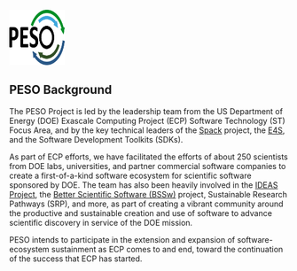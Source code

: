 <a href="https://pesoproject.org"><img src="PESO-Logo.png" alt="PESO Logo" style="width:100px;height:100px;"></a>

## PESO Background

The PESO Project is led by the leadership team from the US Department of Energy (DOE) Exascale Computing Project (ECP) Software Technology (ST) Focus Area, and by the key technical leaders of the [Spack](https://spack.io) project, the [E4S](https://e4s.io), and the Software Development Toolkits (SDKs).

As part of ECP efforts, we have facilitated the efforts of about 250 scientists from DOE labs, universities, and partner commercial software companies to create a first-of-a-kind software ecosystem for scientific software sponsored by DOE. The team has also been heavily involved in the [IDEAS Project](https://ideas-productivity.org), the [Better Scientific Software (BSSw)](https://bssw.io) project, Sustainable Research Pathways (SRP), and more, as part of creating a vibrant community around the productive and sustainable creation and use of software to advance scientific discovery in service of the DOE mission.

PESO intends to participate in the extension and expansion of software-ecosystem sustainment as ECP comes to and end, toward the continuation of the success that ECP has started.
